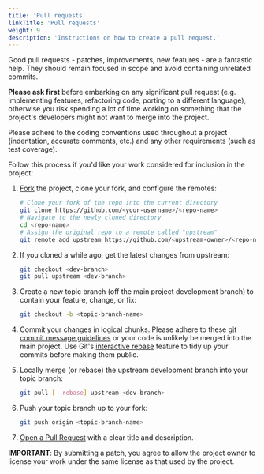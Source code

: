 ```yaml
---
title: 'Pull requests'
linkTitle: 'Pull requests'
weight: 9
description: 'Instructions on how to create a pull request.'
---
```


Good pull requests - patches, improvements, new features - are a fantastic
help. They should remain focused in scope and avoid containing unrelated
commits.

**Please ask first** before embarking on any significant pull request (e.g.
implementing features, refactoring code, porting to a different language),
otherwise you risk spending a lot of time working on something that the
project's developers might not want to merge into the project.

Please adhere to the coding conventions used throughout a project (indentation,
accurate comments, etc.) and any other requirements (such as test coverage).

Follow this process if you'd like your work considered for inclusion in the
project:

1. [Fork](https://docs.github.com/en/github/getting-started-with-github/fork-a-repo) the project, clone your fork,
   and configure the remotes:

   ```bash
   # Clone your fork of the repo into the current directory
   git clone https://github.com/<your-username>/<repo-name>
   # Navigate to the newly cloned directory
   cd <repo-name>
   # Assign the original repo to a remote called "upstream"
   git remote add upstream https://github.com/<upstream-owner>/<repo-name>
   ```

1. If you cloned a while ago, get the latest changes from upstream:

   ```bash
   git checkout <dev-branch>
   git pull upstream <dev-branch>
   ```

1. Create a new topic branch (off the main project development branch) to
   contain your feature, change, or fix:

   ```bash
   git checkout -b <topic-branch-name>
   ```

1. Commit your changes in logical chunks. Please adhere to these [git commit
   message guidelines](http://tbaggery.com/2008/04/19/a-note-about-git-commit-messages.html)
   or your code is unlikely be merged into the main project. Use Git's
   [interactive rebase](https://docs.github.com/en/github/using-git/about-git-rebase)
   feature to tidy up your commits before making them public.

1. Locally merge (or rebase) the upstream development branch into your topic branch:

   ```bash
   git pull [--rebase] upstream <dev-branch>
   ```

1. Push your topic branch up to your fork:

   ```bash
   git push origin <topic-branch-name>
   ```

1. [Open a Pull Request](hhttps://docs.github.com/en/github/collaborating-with-issues-and-pull-requests/about-pull-requests)
   with a clear title and description.

**IMPORTANT**: By submitting a patch, you agree to allow the project owner to
license your work under the same license as that used by the project.
